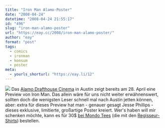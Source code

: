 ```yaml
---
title: "Iron Man Alamo-Poster"
date: "2008-04-24"
datetime: "2008-04-24 21:55:17"
id: "496"
slug: "iron-man-alamo-poster"
url: "https://eay.cc/2008/iron-man-alamo-poster/"
author: "eay"
format: "post"
tags:
  - comics
  - ironman
  - konsum
  - poster
meta:
  - yourls_shorturl: "https://eay.li/12"
---
```


![](/uploads/2008/ironmanposter.jpg) Das [Alamo Drafthouse Cinema](http://www.originalalamo.com/) in Austin zeigt bereits am 28. April eine Preview von Iron Man. Das allein wäre für uns nicht weiter erwähnenswert, sollten doch die wenigsten Leser schnell mal nach Austin jetten können, aber: extra für dieses Preview hat man - genauer gesagt Jesse Phillips - dieses exklusive, limitierte, großartige Poster kreiert. Wer's haben will mir schenken möchte, kann es für 30$ [bei Mondo Tees](http://www.mondotees.com/index.asp?PageAction=VIEWPROD&ProdID=3521) (die mit den [Regisseur-Shirts](//eay.cc/2008/rockende-regisseure/)) bestellen.
